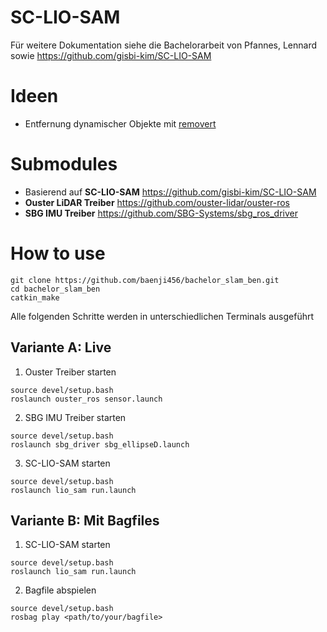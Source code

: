 # SC-LIO-SAM
Für weitere Dokumentation siehe die Bachelorarbeit von Pfannes, Lennard sowie https://github.com/gisbi-kim/SC-LIO-SAM

# Ideen
* Entfernung dynamischer Objekte mit [removert](https://www.youtube.com/watch?v=UiYYrPMcIRU)

# Submodules
* Basierend auf **SC-LIO-SAM** https://github.com/gisbi-kim/SC-LIO-SAM
* **Ouster LiDAR Treiber** https://github.com/ouster-lidar/ouster-ros
* **SBG IMU Treiber** https://github.com/SBG-Systems/sbg_ros_driver

# How to use
```console
git clone https://github.com/baenji456/bachelor_slam_ben.git
cd bachelor_slam_ben
catkin_make
```
Alle folgenden Schritte werden in unterschiedlichen Terminals ausgeführt
## Variante A: Live
1. Ouster Treiber starten
```console
source devel/setup.bash
roslaunch ouster_ros sensor.launch
```
2. SBG IMU Treiber starten
```console
source devel/setup.bash
roslaunch sbg_driver sbg_ellipseD.launch
```
3. SC-LIO-SAM starten
```console
source devel/setup.bash
roslaunch lio_sam run.launch
```
## Variante B: Mit Bagfiles
1. SC-LIO-SAM starten
```console
source devel/setup.bash
roslaunch lio_sam run.launch
```
2. Bagfile abspielen
```console
source devel/setup.bash
rosbag play <path/to/your/bagfile>
```
